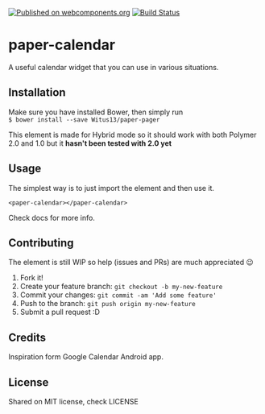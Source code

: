 [![Published on webcomponents.org](https://img.shields.io/badge/webcomponents.org-published-blue.svg?style=flat-square)](https://beta.webcomponents.org/element/Witus13/paper-calendar)
[![Build Status](https://img.shields.io/travis/rust-lang/rust.svg?style=flat-square)](https://travis-ci.org/Witus13/paper-calendar)

# paper-calendar

A useful calendar widget that you can use in various situations.

## Installation

Make sure you have installed Bower, then simply run  
`$ bower install --save Witus13/paper-pager`

This element is made for Hybrid mode so it should work with both Polymer 2.0 and 1.0 but it **hasn't been tested with 2.0 yet**

## Usage

The simplest way is to just import the element and then use it.
<!--
```
<custom-element-demo>
  <template>
    <link rel="import" href="paper-pager.html">
    <next-code-block></next-code-block>
  </template>
</custom-element-demo>
```
-->
```
<paper-calendar></paper-calendar>
```
Check docs for more info.

## Contributing

The element is still WIP so help (issues and PRs) are much appreciated :wink:

1. Fork it!
2. Create your feature branch: `git checkout -b my-new-feature`
3. Commit your changes: `git commit -am 'Add some feature'`
4. Push to the branch: `git push origin my-new-feature`
5. Submit a pull request :D

## Credits

Inspiration form Google Calendar Android app.

## License

Shared on MIT license, check LICENSE